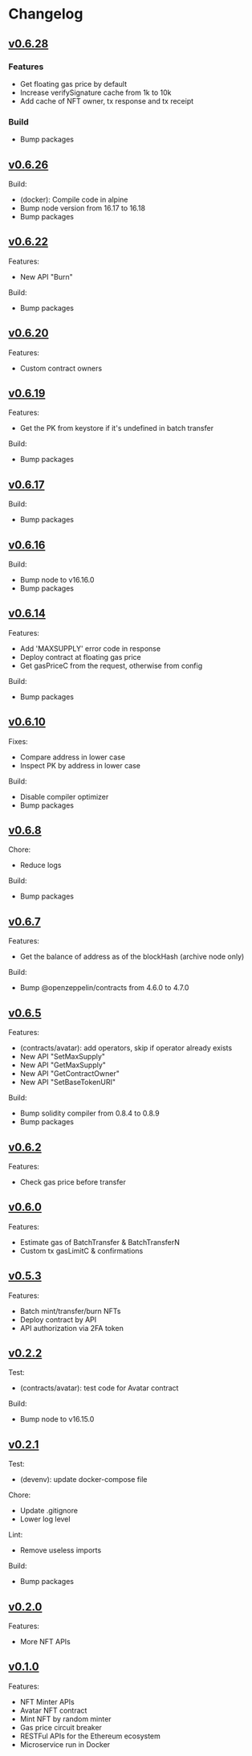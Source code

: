 # Changelog

## [v0.6.28](https://github.com/jovijovi/ether-minter/releases/tag/v0.6.28)

### Features
- Get floating gas price by default
- Increase verifySignature cache from 1k to 10k
- Add cache of NFT owner, tx response and tx receipt

### Build
- Bump packages

## [v0.6.26](https://github.com/jovijovi/ether-minter/releases/tag/v0.6.26)

Build:
- (docker): Compile code in alpine
- Bump node version from 16.17 to 16.18
- Bump packages

## [v0.6.22](https://github.com/jovijovi/ether-minter/releases/tag/v0.6.22)

Features:
- New API "Burn"

Build:
- Bump packages

## [v0.6.20](https://github.com/jovijovi/ether-minter/releases/tag/v0.6.20)

Features:
- Custom contract owners

## [v0.6.19](https://github.com/jovijovi/ether-minter/releases/tag/v0.6.19)

Features:
- Get the PK from keystore if it's undefined in batch transfer

Build:
- Bump packages

## [v0.6.17](https://github.com/jovijovi/ether-minter/releases/tag/v0.6.17)

Build:
- Bump packages

## [v0.6.16](https://github.com/jovijovi/ether-minter/releases/tag/v0.6.16)

Build:
- Bump node to v16.16.0
- Bump packages

## [v0.6.14](https://github.com/jovijovi/ether-minter/releases/tag/v0.6.14)

Features:
- Add 'MAXSUPPLY' error code in response
- Deploy contract at floating gas price
- Get gasPriceC from the request, otherwise from config

Build:
- Bump packages

## [v0.6.10](https://github.com/jovijovi/ether-minter/releases/tag/v0.6.10)

Fixes:
- Compare address in lower case
- Inspect PK by address in lower case

Build:
- Disable compiler optimizer
- Bump packages

## [v0.6.8](https://github.com/jovijovi/ether-minter/releases/tag/v0.6.8)

Chore:
- Reduce logs

Build:
- Bump packages

## [v0.6.7](https://github.com/jovijovi/ether-minter/releases/tag/v0.6.7)

Features:
- Get the balance of address as of the blockHash (archive node only)

Build:
- Bump @openzeppelin/contracts from 4.6.0 to 4.7.0

## [v0.6.5](https://github.com/jovijovi/ether-minter/releases/tag/v0.6.5)

Features:
- (contracts/avatar): add operators, skip if operator already exists
- New API "SetMaxSupply"
- New API "GetMaxSupply"
- New API "GetContractOwner"
- New API "SetBaseTokenURI"

Build:
- Bump solidity compiler from 0.8.4 to 0.8.9
- Bump packages

## [v0.6.2](https://github.com/jovijovi/ether-minter/releases/tag/v0.6.2)

Features:
- Check gas price before transfer

## [v0.6.0](https://github.com/jovijovi/ether-minter/releases/tag/v0.6.0)

Features:
- Estimate gas of BatchTransfer & BatchTransferN
- Custom tx gasLimitC & confirmations

## [v0.5.3](https://github.com/jovijovi/ether-minter/releases/tag/v0.5.3)

Features:
- Batch mint/transfer/burn NFTs
- Deploy contract by API
- API authorization via 2FA token

## [v0.2.2](https://github.com/jovijovi/ether-minter/releases/tag/v0.2.2)

Test:
- (contracts/avatar): test code for Avatar contract

Build:
- Bump node to v16.15.0

## [v0.2.1](https://github.com/jovijovi/ether-minter/releases/tag/v0.2.1)

Test:
- (devenv): update docker-compose file

Chore:
- Update .gitignore
- Lower log level

Lint:
- Remove useless imports

Build:
- Bump packages

## [v0.2.0](https://github.com/jovijovi/ether-minter/releases/tag/v0.2.0)

Features:
- More NFT APIs

## [v0.1.0](https://github.com/jovijovi/ether-minter/releases/tag/v0.1.0)

Features:
- NFT Minter APIs
- Avatar NFT contract
- Mint NFT by random minter
- Gas price circuit breaker
- RESTFul APIs for the Ethereum ecosystem
- Microservice run in Docker
